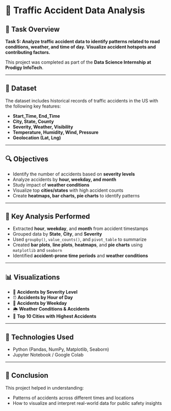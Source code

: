 # 🚦 Traffic Accident Data Analysis

## 📝 Task Overview

**Task 5: Analyze traffic accident data to identify patterns related to road conditions, weather, and time of day. Visualize accident hotspots and contributing factors.**

This project was completed as part of the **Data Science Internship at Prodigy InfoTech**.

---

## 📂 Dataset

The dataset includes historical records of traffic accidents in the US with the following key features:

- **Start_Time, End_Time**
- **City, State, County**
- **Severity, Weather, Visibility**
- **Temperature, Humidity, Wind, Pressure**
- **Geolocation (Lat, Lng)**

---

## 🔍 Objectives

- Identify the number of accidents based on **severity levels**
- Analyze accidents by **hour, weekday, and month**
- Study impact of **weather conditions**
- Visualize top **cities/states** with high accident counts
- Create **heatmaps, bar charts, pie charts** to identify patterns

---

## 🧪 Key Analysis Performed

- Extracted **hour**, **weekday**, and **month** from accident timestamps
- Grouped data by **State**, **City**, and **Severity**
- Used `groupby()`, `value_counts()`, and `pivot_table` to summarize
- Created **bar plots**, **line plots**, **heatmaps**, and **pie charts** using `matplotlib` and `seaborn`
- Identified **accident-prone time periods** and **weather conditions**

---

## 📊 Visualizations

- 🚗 **Accidents by Severity Level**
- ⏰ **Accidents by Hour of Day**
- 📅 **Accidents by Weekday**
- 🌦️ **Weather Conditions & Accidents**
- 📍 **Top 10 Cities with Highest Accidents**

---

## 🔧 Technologies Used

- Python (Pandas, NumPy, Matplotlib, Seaborn)
- Jupyter Notebook / Google Colab

---

## 📌 Conclusion

This project helped in understanding:
- Patterns of accidents across different times and locations
- How to visualize and interpret real-world data for public safety insights


